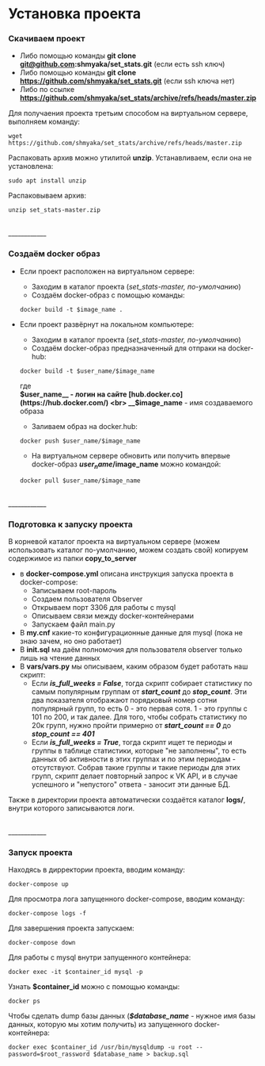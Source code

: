 # Установка проекта

### Скачиваем проект
- Либо помощью команды __git clone git@github.com:shmyaka/set_stats.git__ (если есть ssh ключ)
- Либо помощью команды __git clone https://github.com/shmyaka/set_stats.git__ (если ssh ключа нет)
- Либо по ссылке __https://github.com/shmyaka/set_stats/archive/refs/heads/master.zip__

Для получаения проекта третьим способом на виртуальном сервере, выполняем команду:

```
wget https://github.com/shmyaka/set_stats/archive/refs/heads/master.zip
```

Распаковать архив можно утилитой __unzip__. 
Устанавливаем, если она не установлена:

```
sudo apt install unzip
```
Распаковываем архив:

```
unzip set_stats-master.zip
```
<br>
____________

### Создаём docker образ

- Если проект расположен на виртуальном сервере:

	- Заходим в каталог проекта (*set_stats-master, по-умолчанию*)
	- Создаём docker-образ с помощью команды:
    ```
    docker build -t $image_name .
    ```
- Если проект развёрнут на локальном компьютере:
	- Заходим в каталог проекта (*set_stats-master, по-умолчанию*)
	- Создаём docker-образ предназначенный для отпраки на docker-hub:
	```
    docker build -t $user_name/$image_name
    ```
    где 
    <br>
     	__$user_name__ - логин на сайте [hub.docker.co](https://hub.docker.com/)
    <br>
     	__$image_name__ - имя создаваемого образа
    - Заливаем образ на docker.hub:
    ```
    docker push $user_name/$image_name
	```
    - На виртуальном сервере обновить или получить впервые docker-образ **$user_name/$image_name** можно командой:
    ```
    docker pull $user_name/$image_name
    ```
<br>
____________

### Подготовка к запуску проекта

В корневой каталог проекта на виртуальном сервере (можем использовать каталог по-умолчанию, можем создать свой) копируем содержимое из папки **copy_to_server**

- в  **docker-compose.yml** описана инструкция запуска проекта в docker-compose:
  - Записываем root-пароль
  - Создаем пользователя Observer
  - Открываем порт 3306 для работы с mysql
  - Описываем связи между docker-контейнерами
  - Запускаем файл main.py
- В **my.cnf** какие-то конфигурационные данные для mysql (пока не знаю зачем, но оно работает)
- В **init.sql** ма даём полномочия для пользователя observer только лишь на чтение данных
- В **vars/vars.py** мы описываем, каким образом будет работать наш скрипт:
	- Если ***is_full_weeks = False***, тогда скрипт собирает статистику по самым популярным группам от ***start_count*** до ***stop_count***. Эти два показателя отображают порядковый номер сотни популярный групп, то есть 0 - это первая сотя. 1 - это группы с 101 по 200, и так далее. Для того, чтобы собрать статистику по 20к групп, нужно пройти примерно от ***start_count == 0*** до ***stop_count == 401***
	- Если ***is_full_weeks = True***, тогда скрипт ищет те периоды и группы в таблице статистики, которые "не заполнены", то есть данных об активности в этих группах и по этим периодам - отсутствуют. Собрав такие группы и такие периоды для этих групп, скрипт делает повторный запрос к VK API, и в случае успешного и "непустого" ответа - заносит эти данные БД.

Также в директории проекта автоматически создаётся каталог **logs/**, внутри которого записываются логи.

<br>
____________

### Запуск проекта

Находясь в дирректории проекта, вводим команду:
```
docker-compose up
```

Для просмотра лога запущенного docker-compose, вводим команду:
```
docker-compose logs -f
```

Для завершения проекта запускаем:
```
docker-compose down
```

Для работы с mysql внутри запущенного контейнера:
```
docker exec -it $container_id mysql -p
```

Узнать **$container_id** можно с помощью команды:
```
docker ps
```

Чтобы сделать dump базы данных (***$database_name*** - нужное имя базы данных, которую мы хотим получить) из запущенного docker-контейнера:
```
docker exec $container_id /usr/bin/mysqldump -u root --password=$root_rassword $database_name > backup.sql
```
